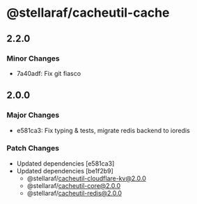 # @stellaraf/cacheutil-cache

## 2.2.0

### Minor Changes

- 7a40adf: Fix git fiasco

## 2.0.0

### Major Changes

- e581ca3: Fix typing & tests, migrate redis backend to ioredis

### Patch Changes

- Updated dependencies [e581ca3]
- Updated dependencies [be1f2b9]
  - @stellaraf/cacheutil-cloudflare-kv@2.0.0
  - @stellaraf/cacheutil-core@2.0.0
  - @stellaraf/cacheutil-redis@2.0.0
